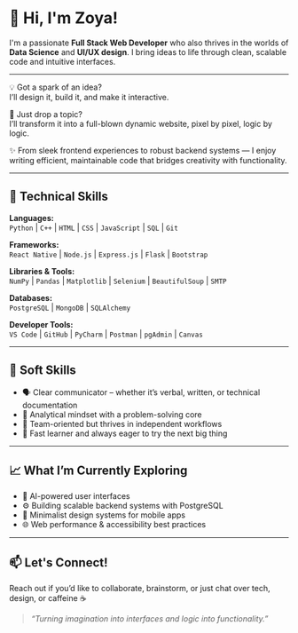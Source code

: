# 👋 Hi, I'm Zoya!

I'm a passionate **Full Stack Web Developer** who also thrives in the worlds of **Data Science** and **UI/UX design**. I bring ideas to life through clean, scalable code and intuitive interfaces.

---

💡 Got a spark of an idea?  
I’ll design it, build it, and make it interactive.  

🎯 Just drop a topic?  
I’ll transform it into a full-blown dynamic website, pixel by pixel, logic by logic.

✨ From sleek frontend experiences to robust backend systems — I enjoy writing efficient, maintainable code that bridges creativity with functionality.

---

## 🔧 Technical Skills

**Languages:**  
`Python` | `C++` | `HTML` | `CSS` | `JavaScript` | `SQL` | `Git`

**Frameworks:**  
`React Native` | `Node.js` | `Express.js` | `Flask` | `Bootstrap`

**Libraries & Tools:**  
`NumPy` | `Pandas` | `Matplotlib` | `Selenium` | `BeautifulSoup` | `SMTP`

**Databases:**  
`PostgreSQL` | `MongoDB` | `SQLAlchemy`

**Developer Tools:**  
`VS Code` | `GitHub` | `PyCharm` | `Postman` | `pgAdmin` | `Canvas`

---

## 🌱 Soft Skills

- 🗣️ Clear communicator – whether it’s verbal, written, or technical documentation  
- 🧠 Analytical mindset with a problem-solving core  
- 🤝 Team-oriented but thrives in independent workflows  
- 🚀 Fast learner and always eager to try the next big thing

---

## 📈 What I’m Currently Exploring

- 🧠 AI-powered user interfaces  
- ⚙️ Building scalable backend systems with PostgreSQL  
- 🎨 Minimalist design systems for mobile apps  
- 🌐 Web performance & accessibility best practices

---

## 📫 Let's Connect!

Reach out if you’d like to collaborate, brainstorm, or just chat over tech, design, or caffeine ☕  

> _“Turning imagination into interfaces and logic into functionality.”_
